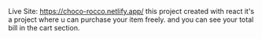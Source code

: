 Live Site: https://choco-rocco.netlify.app/
this project created with react
it's a project where u can purchase your item freely. and you can see your total bill in the cart section.

